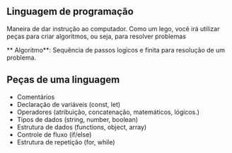 ## Linguagem de programação

Maneira de dar instrução ao computador.
Como um lego, você irá utilizar peças para criar algoritmos, ou seja, para resolver problemas

** Algoritmo**: Sequência de passos logicos e finita para resolução de um problema.

## Peças de uma linguagem

- Comentários
- Declaração de variáveis (const, let)
- Operadores (atribuição, concatenação, matemáticos, lógicos.)
- Tipos de dados (string, number, boolean)
- Estrutura de dados (functions, object, array)
- Controle de fluxo (if/else)
- Estrutura de repetição (for, while)